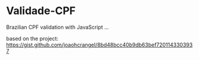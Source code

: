 # Validade-CPF

Brazilian CPF validation with JavaScript ... 

based on the project: https://gist.github.com/joaohcrangel/8bd48bcc40b9db63bef7201143303937
